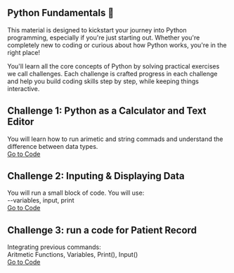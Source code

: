 ## Python Fundamentals 🚀

This material is designed to kickstart your journey into Python programming, especially if you're just starting out. Whether you're completely new to coding or curious about how Python works, you're in the right place!

You'll learn all the core concepts of Python by solving practical exercises we call challenges. Each challenge is crafted progress in each challenge and help you build coding skills step by step, while keeping things interactive.

## Challenge 1: Python as a Calculator and Text Editor
You will learn how to run arimetic and string commads and understand the difference between data types.  
[Go to Code]((https://github.com/tinyazure/python_basics/blob/main/Challenge%201_%20Create%20a%20Patient%20Report.ipynb))
## Challenge 2: Inputing & Displaying Data
You will run a small block of code. You will use:    
--variables, input, print  
[Go to Code](https://github.com/tinyazure/python_basics/blob/main/Challenge%202_%20Inputing%20Data.ipynb)
## Challenge 3: run a code for Patient Record
Integrating previous commands:         
Aritmetic Functions, Variables, Print(), Input()  
[Go to Code](https://github.com/tinyazure/python_basics/blob/main/Challenge%202_%20Inputing%20Data.ipynb)
